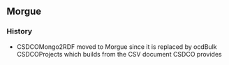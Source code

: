 ## Morgue

### History

* CSDCOMongo2RDF moved to Morgue since it is replaced by ocdBulk CSDCOProjects 
which builds from the CSV document CSDCO provides
